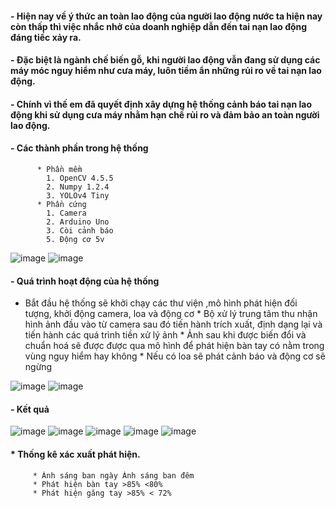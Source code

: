 #### - Hiện nay về ý thức an toàn lao động của người lao động nước ta hiện nay còn thấp thì việc nhắc nhở của doanh nghiệp dẫn đến tai nạn lao động đáng tiếc xảy ra.
#### - Đặc biệt là ngành chế biến gỗ, khi người lao động vẫn đang sử dụng các máy móc nguy hiểm như cưa máy, luôn tiềm ẩn những rủi ro về tai nạn lao động.
#### - Chính vì thế em đã quyết định xây dựng hệ thống cảnh báo tai nạn lao động khi sử dụng cưa máy nhằm hạn chế rủi ro và đảm bảo an toàn người lao động.

#### - Các thành phần trong hệ thống
          * Phần mềm
            1. OpenCV 4.5.5
            2. Numpy 1.2.4
            3. YOLOv4 Tiny
          * Phần cứng
            1. Camera
            2. Arduino Uno
            3. Còi cảnh báo
            5. Động cơ 5v
   ![image](https://user-images.githubusercontent.com/92384494/215649925-ae1fd728-3f99-488c-9fe5-038ed4bb946e.png)
   ![image](https://user-images.githubusercontent.com/92384494/215655932-1ed1c40f-5d95-4653-a203-7c9b9a5ec2f5.png)
#### - Quá trình hoạt động của hệ thống
  * Bắt đầu hệ thống sẽ khởi chạy các thư viện ,mô hình phát hiện đối tượng, khởi động camera, loa và động cơ
           * Bộ xử lý trung tâm thu nhận hình ảnh đầu vào từ camera sau đó tiến hành trích xuất, định dạng lại và tiến hành các quá trình tiền xử lý ảnh
           * Ảnh sau khi được biến đổi và chuẩn hoá sẽ được được qua mô hình để phát hiện bàn tay có nằm trong vùng nguy hiểm hay không
           * Nếu có loa sẽ phát cảnh báo và động cơ sẽ ngừng
        
   ![image](https://user-images.githubusercontent.com/92384494/215655345-96affbfc-17c8-4b6e-b16e-2346cabb5f8f.png)
   ![image](https://user-images.githubusercontent.com/92384494/215655896-04fd2640-791d-4daa-bb87-5ac0cab70b1c.png)

#### - Kết quả
   ![image](https://user-images.githubusercontent.com/92384494/215656059-e38c432a-4731-452b-9a24-947b489e2694.png)
   ![image](https://user-images.githubusercontent.com/92384494/215656096-a191deb4-6456-4191-a308-da82fb9109be.png)
   ![image](https://user-images.githubusercontent.com/92384494/215656108-055e7c37-39da-4c23-a8d5-74aaf01cb22d.png)
   ![image](https://user-images.githubusercontent.com/92384494/215656132-1a77a034-39d5-47ff-af06-a4cae3efa273.png)
   ![image](https://user-images.githubusercontent.com/92384494/215656332-40e62dcc-d151-4ce2-bcaf-bff63cc95a5a.png)
#### * Thống kê xác xuất phát hiện.
         * Ánh sáng ban ngày Ánh sáng ban đêm
         * Phát hiện bàn tay >85% <80%
         * Phát hiện găng tay >85% < 72%

   





                  
                  
            
          

